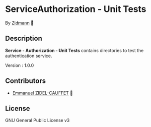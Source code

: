 # ServiceAuthorization - Unit Tests

By [Zidmann](mailto:emmanuel.zidel@gmail.com) :bow: 

## Description

**Service - Authorization - Unit Tests** contains directories to test the authentication service.

Version : 1.0.0

## Contributors

* [Emmanuel ZIDEL-CAUFFET](mailto:emmanuel.zidel@gmail.com) :bow: 

## License

GNU General Public License v3
